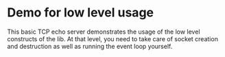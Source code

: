 # Demo for low level usage

This basic TCP echo server demonstrates the usage of the low level constructs of the lib.
At that level, you need to take care of socket creation and destruction as well as running the 
event loop yourself.